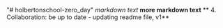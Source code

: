 "# holbertonschool-zero_day" 
*markdown text*
**more markdown text**
** 4. Collaboration: be up to date - updating readme file, v1**
